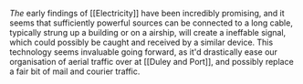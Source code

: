 *The* early findings of [[Electricity]] have been incredibly promising, and it seems that sufficiently powerful sources can be connected to a long cable, typically strung up a building or on a airship, will create a ineffable signal, which could possibly be caught and received by a similar device. 
This technology seems invaluable going forward, as it'd drastically ease our organisation of aerial traffic over at [[Duley and Port]], and possibly replace a fair bit of mail and courier traffic. 

